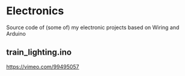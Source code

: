 # Electronics
Source code of (some of) my electronic projects based on Wiring and Arduino

## train_lighting.ino

https://vimeo.com/99495057
